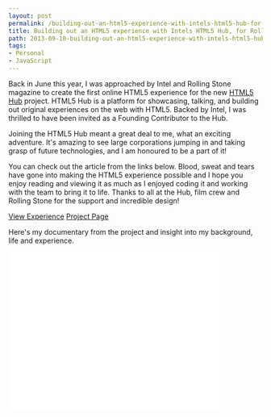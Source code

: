 ```yaml
---
layout: post
permalink: /building-out-an-html5-experience-with-intels-html5-hub-for-rolling-stone-magazine/
title: Building out an HTML5 experience with Intels HTML5 Hub, for Rolling Stone magazine
path: 2013-09-10-building-out-an-html5-experience-with-intels-html5-hub-for-rolling-stone-magazine.md
tags:
- Personal
- JavaScript
---
```


Back in June this year, I was approached by Intel and Rolling Stone magazine to create the first online HTML5 experience for the new [HTML5 Hub](http://html5hub.com) project. HTML5 Hub is a platform for showcasing, talking, and building out original experiences on the web with HTML5. Backed by Intel, I was thrilled to have been invited as a Founding Contributor to the Hub.

Joining the HTML5 Hub meant a great deal to me, what an exciting adventure. It's amazing to see large corporations jumping in and taking grasp of future technologies, and I am honoured to be a part of it!

You can check out the article from the links below. Blood, sweat and tears have gone into making the HTML5 experience possible and I hope you enjoy reading and viewing it as much as I enjoyed coding it and working with the team to bring it to life. Thanks to all at the Hub, film crew and Rolling Stone for the support and incredible design!

<div class="download-box">
  <a href="//www.rollingstone.com/feature/the-geeks-on-the-frontlines">View Experience</a>
  <a href="//html5hub.com/project/rollingstone">Project Page</a>
</div>

Here's my documentary from the project and insight into my background, life and experience.

<div class="screencast">
  <iframe width="420" height="315" src="//www.youtube.com/embed/YvhrMynZoyo" frameborder="0" allowfullscreen></iframe>
</div>
